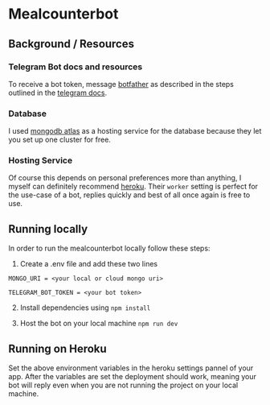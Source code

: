 # Mealcounterbot

## Background / Resources

### Telegram Bot docs and resources
To receive a bot token, message [botfather](https://t.me/botfather) 
as described in the steps outlined in the [telegram docs](https://core.telegram.org/bots#6-botfather).

### Database
I used [mongodb atlas](https://www.mongodb.com/atlas/database) as a hosting service for the database because 
they let you set up one cluster for free.

### Hosting Service
Of course this depends on personal preferences more than anything, I myself can definitely recommend 
[heroku](https://heroku.com). Their `worker` setting is perfect for the use-case of 
a bot, replies quickly and best of all once again is free to use.

## Running locally
In order to run the mealcounterbot locally follow these steps:
1. Create a .env file and add these two lines

`MONGO_URI = <your local or cloud mongo uri>`
   
`TELEGRAM_BOT_TOKEN = <your bot token>`

2. Install dependencies using `npm install`

3. Host the bot on your local machine `npm run dev`

## Running on Heroku
Set the above environment variables in the heroku settings pannel of your app.
After the variables are set the deployment should work, meaning your bot will reply even when you are not running the 
project on your local machine.
